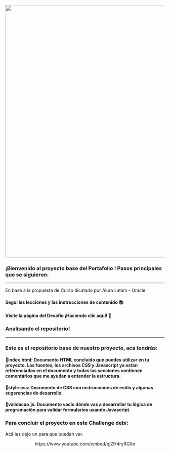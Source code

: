 <body>
<p align="center" >
     <img width="800" heigth="600" src="https://mir-s3-cdn-cf.behance.net/b2231f9b5b7f454244d799af158eb0a1/277607e3-8e4a-40b1-8243-752260d515b3_rwc_-2x3x3200x402x3200.jpg?h=d5eece6d478931701954943ec0e86f51">
</p>


### ¡Bienvenido al proyecto base del Portafolio ! Pasos principales que se siguieron:
---
En base a la propuesta de Curso dicatado por Alura Latam - Oracle
#### Segui las lecciones y las instrucciones de contenido 📚
#### Visite la página del Desafío ¡Haciendo clic aquí! 📃

### Analisando el repositorio!
---
### Este es el repositorio base de nuestro proyecto, acá tendrás:
#### 🔹index.html: Documento HTML concluído que puedes utilizar en tu proyecto. Las fuentes, los archivos CSS y Javascript ya están referenciados en el documento y todas las secciones contienen comentários que me ayudan a entender la estructura.
#### 🔹style.css: Documento de CSS con instrucciones de estilo y algunas sugerencias de desarrollo.
#### 🔹validacao.js: Documento vacío dónde vas a desarrollar tu lógica de programación para validar formularios usando Javascript.



### Para concluir el proyecto en este Challenge debí:
 Acá les dejo un para que puedan ver.

<p align="center" >
https://www.youtube.com/embed/qjZH4ryRG0o
</p>

